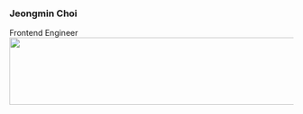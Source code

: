 <div> 
<h3>Jeongmin Choi</h3>
  
<div>Frontend Engineer</div>



<a href="https://github.com/devxb/gitanimals">
  <img
    src="https://render.gitanimals.org/lines/ioimmini?pet-id=601629384281388763"
    width="600"
    height="120"
  />
</a>
  

</div>
